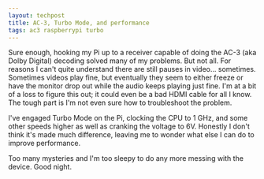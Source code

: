 ```yaml
---
layout: techpost
title: AC-3, Turbo Mode, and performance
tags: ac3 raspberrypi turbo
---
```


Sure enough, hooking my Pi up to a receiver capable of doing the AC-3 (aka Dolby Digital) decoding solved many of my problems. But not all. For reasons I can't quite understand there are still pauses in video... sometimes. Sometimes videos play fine, but eventually they seem to either freeze or have the monitor drop out while the audio keeps playing just fine. I'm at a bit of a loss to figure this out; it could even be a bad HDMI cable for all I know. The tough part is I'm not even sure how to troubleshoot the problem.

I've engaged Turbo Mode on the Pi, clocking the CPU to 1 GHz, and some other speeds higher as well as cranking the voltage to 6V. Honestly I don't think it's made much difference, leaving me to wonder what else I can do to improve performance.

Too many mysteries and I'm too sleepy to do any more messing with the device. Good night.
